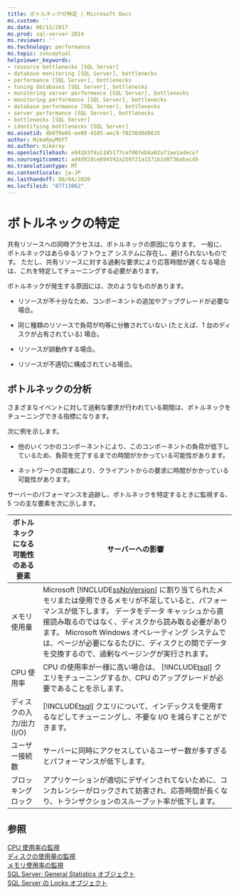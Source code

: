 ```yaml
---
title: ボトルネックの特定 | Microsoft Docs
ms.custom: ''
ms.date: 06/13/2017
ms.prod: sql-server-2014
ms.reviewer: ''
ms.technology: performance
ms.topic: conceptual
helpviewer_keywords:
- resource bottlenecks [SQL Server]
- database monitoring [SQL Server], bottlenecks
- performance [SQL Server], bottlenecks
- tuning databases [SQL Server], bottlenecks
- monitoring server performance [SQL Server], bottlenecks
- monitoring performance [SQL Server], bottlenecks
- database performance [SQL Server], bottlenecks
- server performance [SQL Server], bottlenecks
- bottlenecks [SQL Server]
- identifying bottlenecks [SQL Server]
ms.assetid: db079e65-ee80-4105-aec9-f8230d0d6635
author: MikeRayMSFT
ms.author: mikeray
ms.openlocfilehash: e941b3f4a1185177cef007eb6a02a71ae1adece7
ms.sourcegitcommit: ad4d92dce894592a259721a1571b1d8736abacdb
ms.translationtype: MT
ms.contentlocale: ja-JP
ms.lasthandoff: 08/04/2020
ms.locfileid: "87713062"
---
```

# <a name="identify-bottlenecks"></a>ボトルネックの特定
  共有リソースへの同時アクセスは、ボトルネックの原因になります。 一般に、ボトルネックはあらゆるソフトウェア システムに存在し、避けられないものです。 ただし、共有リソースに対する過剰な要求により応答時間が遅くなる場合は、これを特定してチューニングする必要があります。  
  
 ボトルネックが発生する原因には、次のようなものがあります。  
  
-   リソースが不十分なため、コンポーネントの追加やアップグレードが必要な場合。  
  
-   同じ種類のリソースで負荷が均等に分散されていない (たとえば、1 台のディスクが占有されている) 場合。  
  
-   リソースが誤動作する場合。  
  
-   リソースが不適切に構成されている場合。  
  
## <a name="analyzing-bottlenecks"></a>ボトルネックの分析  
 さまざまなイベントに対して過剰な要求が行われている期間は、ボトルネックをチューニングできる指標になります。  
  
 次に例を示します。  
  
-   他のいくつかのコンポーネントにより、このコンポーネントの負荷が低下しているため、負荷を完了するまでの時間がかかっている可能性があります。  
  
-   ネットワークの混雑により、クライアントからの要求に時間がかかっている可能性があります。  
  
 サーバーのパフォーマンスを追跡し、ボトルネックを特定するときに監視する、5 つの主な要素を次に示します。  
  
|ボトルネックになる可能性のある要素|サーバーへの影響|  
|------------------------------|---------------------------|  
|メモリ使用量|Microsoft [!INCLUDE[ssNoVersion](../../includes/ssnoversion-md.md)] に割り当てられたメモリまたは使用できるメモリが不足していると、パフォーマンスが低下します。 データをデータ キャッシュから直接読み取るのではなく、ディスクから読み取る必要があります。 Microsoft Windows オペレーティング システムでは、ページが必要になるたびに、ディスクとの間でデータを交換するので、過剰なページングが実行されます。|  
|CPU 使用率|CPU の使用率が一様に高い場合は、 [!INCLUDE[tsql](../../includes/tsql-md.md)] クエリをチューニングするか、CPU のアップグレードが必要であることを示します。|  
|ディスクの入力/出力 (I/O)|[!INCLUDE[tsql](../../includes/tsql-md.md)] クエリについて、インデックスを使用するなどしてチューニングし、不要な I/O を減らすことができます。|  
|ユーザー接続数|サーバーに同時にアクセスしているユーザー数が多すぎるとパフォーマンスが低下します。|  
|ブロッキング ロック|アプリケーションが適切にデザインされてないために、コンカレンシーがロックされて妨害され、応答時間が長くなり、トランザクションのスループット率が低下します。|  
  
## <a name="see-also"></a>参照  
 [CPU 使用率の監視](../performance-monitor/monitor-cpu-usage.md)   
 [ディスクの使用量の監視](../performance-monitor/monitor-disk-usage.md)   
 [メモリ使用率の監視](../performance-monitor/monitor-memory-usage.md)   
 [SQL Server: General Statistics オブジェクト](../performance-monitor/sql-server-general-statistics-object.md)   
 [SQL Server の Locks オブジェクト](../performance-monitor/sql-server-locks-object.md)  
  
  
